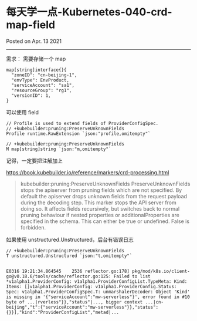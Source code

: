 # 每天学一点-Kubernetes-040-crd-map-field

Posted on Apr. 13 2021

---

需求：
需要存储一个 map

```
map[string]interface{}{
  "zoneID": "cn-beijing-1",
  "envType": EnvProduct,
  "serviceAccount": "sa1",
  "resourceGroup": "rg1",
  "versionID": 1,
}
```



可以使用 field

```
// Profile is used to extend fields of ProviderConfigSpec.
// +kubebuilder:pruning:PreserveUnknownFields
Profile runtime.RawExtension `json:"profile,omitempty"`

// +kubebuilder:pruning:PreserveUnknownFields
M map[string]string `json:"m,omitempty"`
```

记得，一定要把注解加上

https://book.kubebuilder.io/reference/markers/crd-processing.html

>kubebuilder:pruning:PreserveUnknownFields
PreserveUnknownFields stops the apiserver from pruning fields which are not specified.
By default the apiserver drops unknown fields from the request payload during the decoding step. This marker stops the API server from doing so. It affects fields recursively, but switches back to normal pruning behaviour if nested properties or additionalProperties are specified in the schema. This can either be true or undefined. False is forbidden.


如果使用 unstructured.Unstructured，后台有错误日志

```
// +kubebuilder:pruning:PreserveUnknownFields
T unstructured.Unstructured `json:"t,omitempty"`


E0316 19:21:34.864545    2536 reflector.go:178] pkg/mod/k8s.io/client-go@v0.18.6/tools/cache/reflector.go:125: Failed to list *v1alpha1.ProviderConfig: v1alpha1.ProviderConfigList.TypeMeta: Kind: Items: []v1alpha1.ProviderConfig: v1alpha1.ProviderConfig.Status: Spec: v1alpha1.ProviderConfigSpec.T: unmarshalerDecoder: Object 'Kind' is missing in '{"serviceAccount":"mw-serverless"}', error found in #10 byte of ...|rverless"}},"status"|..., bigger context ...|cn-beijing","t":{"serviceAccount":"mw-serverless"}},"status":{}}],"kind":"ProviderConfigList","metad|...
```
